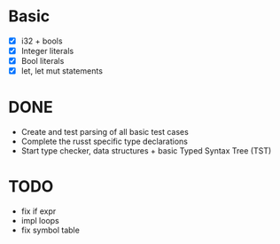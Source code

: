 # Basic

- [x] i32 + bools
- [x] Integer literals
- [x] Bool literals
- [x] let, let mut statements

# DONE

* Create and test parsing of all basic test cases
* Complete the russt specific type declarations
* Start type checker, data structures + basic Typed Syntax Tree (TST)

# TODO

* fix if expr
* impl loops
* fix symbol table 

